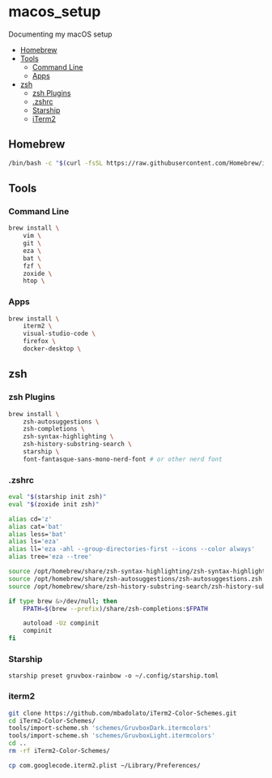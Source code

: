 # macos_setup

Documenting my macOS setup

- [Homebrew](#Homebrew)
- [Tools](#Tools)
    - [Command Line](#Command_Line)
    - [Apps](#Apps)
- [zsh](#zsh)
    - [zsh Plugins](#zsh_Plugins)
    - [.zshrc](#.zshrc)
    - [Starship](#Starship)
    - [iTerm2](#iTerm2)

## Homebrew

```bash
/bin/bash -c "$(curl -fsSL https://raw.githubusercontent.com/Homebrew/install/HEAD/install.sh)"
```

## Tools

### Command Line

```bash
brew install \
    vim \
    git \
    eza \
    bat \
    fzf \
    zoxide \
    htop \
```

### Apps

```bash
brew install \
    iterm2 \
    visual-studio-code \
    firefox \
    docker-desktop \
```

## zsh

### zsh Plugins

```bash
brew install \
    zsh-autosuggestions \
    zsh-completions \
    zsh-syntax-highlighting \
    zsh-history-substring-search \
    starship \
    font-fantasque-sans-mono-nerd-font # or other nerd font
```

### .zshrc

```bash
eval "$(starship init zsh)"
eval "$(zoxide init zsh)"

alias cd='z'
alias cat='bat'
alias less='bat'
alias ls='eza'
alias ll='eza -ahl --group-directories-first --icons --color always'
alias tree='eza --tree'

source /opt/homebrew/share/zsh-syntax-highlighting/zsh-syntax-highlighting.zsh
source /opt/homebrew/share/zsh-autosuggestions/zsh-autosuggestions.zsh
source /opt/homebrew/share/zsh-history-substring-search/zsh-history-substring-search.zsh

if type brew &>/dev/null; then
    FPATH=$(brew --prefix)/share/zsh-completions:$FPATH

    autoload -Uz compinit
    compinit
fi
```

### Starship

```nash
starship preset gruvbox-rainbow -o ~/.config/starship.toml
```

### iterm2

```bash
git clone https://github.com/mbadolato/iTerm2-Color-Schemes.git
cd iTerm2-Color-Schemes/
tools/import-scheme.sh 'schemes/GruvboxDark.itermcolors'
tools/import-scheme.sh 'schemes/GruvboxLight.itermcolors'
cd ..
rm -rf iTerm2-Color-Schemes/
```

```bash
cp com.googlecode.iterm2.plist ~/Library/Preferences/